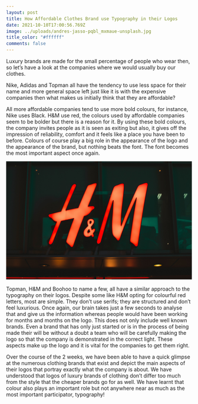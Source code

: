 ```yaml
---
layout: post
title: How Affordable Clothes Brand use Typography in their Logos
date: 2021-10-10T17:00:56.769Z
image: ../uploads/andres-jasso-pqbl_mxmaue-unsplash.jpg
title_color: "#ffffff"
comments: false
---
```

Luxury brands are made for the small percentage of people who wear then, so let’s have a look at the companies where we would usually buy our clothes.

Nike, Adidas and Topman all have the tendency to use less space for their name and more general space left just like it is with the expensive companies then what makes us initially think that they are affordable?

All more affordable companies tend to use more bold colours, for instance, Nike uses Black. H&M use red, the colours used by affordable companies seem to be bolder but there is a reason for it. By using these bold colours, the company invites people as it is seen as exiting but also, it gives off the impression of reliability, comfort and it feels like a place you have been to before. Colours of course play a big role in the appearance of the logo and the appearance of the brand, but nothing beats the font. The font becomes the most important aspect once again.

![H&M](../uploads/sei-ha-znks2nwc-unsplash.jpg)

Topman, H&M and Boohoo to name a few, all have a similar approach to the typography on their logos. Despite some like H&M opting for colourful red letters, most are simple. They don’t use serifs; they are structured and don’t feel luxurious. Once again, our brain takes just a few seconds to analyse that and give us the information whereas people would have been working for months and months on the logo. This does not only include well known brands. Even a brand that has only just started or is in the process of being made their will be without a doubt a team who will be carefully making the logo so that the company is demonstrated in the correct light. These aspects make up the logo and it is vital for the companies to get them right.

Over the course of the 2 weeks, we have been able to have a quick glimpse at the numerous clothing brands that exist and depict the main aspects of their logos that portray exactly what the company is about. We have understood that logos of luxury brands of clothing don’t differ too much from the style that the cheaper brands go for as well. We have learnt that colour also plays an important role but not anywhere near as much as the most important participator, typography!